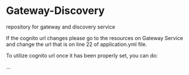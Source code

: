 # Gateway-Discovery
repository for gateway and discovery service


If the cognito url changes please go to the resources on Gateway Service and change the url
that is on line 22 of application.yml file.

To utilize cognito url once it has been properly set, you can do:

[ip/url]:{port}/cognito/[users/auth]

...
